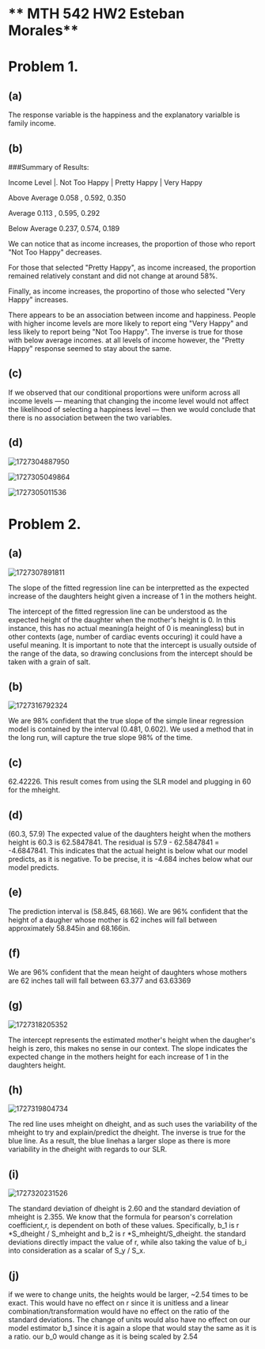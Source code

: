 # ** MTH 542 HW2 Esteban Morales**

# Problem 1.


## (a) 
The response variable is the happiness and the explanatory varialble is family income.

## (b)

###Summary of Results:


Income Level	|.   Not Too Happy |	Pretty Happy |	Very Happy

Above Average	0.058	,            0.592,	              0.350

Average	                0.113	,            0.595,	              0.292

Below Average	0.237,	            0.574,	              0.189

We can notice that as income increases, the proportion of those who report "Not Too Happy" decreases.

For those that selected "Pretty Happy", as income increased, the proportion remained relatively constant and did not change at around 58%.

Finally, as income increases, the proportino of those who selected "Very Happy" increases.

There appears to be an association between income and happiness. People with higher income levels are more likely to report eing "Very Happy" and less likely to report being "Not Too Happy". The inverse is true for those with below average incomes. at all levels of income however, the "Pretty Happy" response seemed to stay about the same.

## (c) 
If we observed that our conditional proportions were uniform across all income levels — meaning that changing the income level would not affect the likelihood of selecting a happiness level — then we would conclude that there is no association between the two variables.

## (d)


![1727304887950](image/HW2/1727304887950.png)

![1727305049864](image/HW2/1727305049864.png)

![1727305011536](image/HW2/1727305011536.png)
# Problem 2.

## (a)
![1727307891811](image/HW2/1727307891811.png)

The slope of the fitted regression line can be interpretted as the expected increase of the daughters height given a increase of 1 in the mothers height.

The intercept of the fitted regression line can be understood as the expected height of the daughter when the mother's height is 0. In this instance, this has no actual meaning(a height of 0 is meaningless) but in other contexts (age, number of cardiac events occuring) it could have a useful meaning. It is important to note that the intercept is usually outside of the range of the data, so drawing conclusions from the intercept should be taken with a grain of salt.

## (b)
![1727316792324](image/HW2/1727316792324.png)

We are 98% confident that the true slope of the simple linear regression model is contained by the interval (0.481, 0.602). We used a method that in the long run, will capture the true slope 98% of the time.

## (c)
 62.42226. This result comes from using the SLR model and plugging in 60 for the mheight.

## (d)
 (60.3, 57.9) The expected value of the daughters height when the mothers height is 60.3 is 62.5847841. The residual is         57.9 - 62.5847841  = -4.6847841. This indicates that the actual height is below what our model predicts, as it is negative. To be precise, it is -4.684 inches below what our model predicts.

## (e)
 The prediction interval is (58.845, 68.166). We are 96% confident that the height of a daugher whose mother is 62 inches will fall between approximately 58.845in and 68.166in.

## (f)
 We are 96% confident that the mean height of daughters whose mothers are 62 inches tall will fall between 63.377 and 63.63369

## (g)
![1727318205352](image/HW2/1727318205352.png)

The intercept represents the estimated mother's height when the daugher's heigh is zero, this makes no sense in our context. The slope indicates the expected change in the mothers height for each increase of 1 in the daughters height.

## (h)

![1727319804734](image/HW2/1727319804734.png)

The red line uses mheight on dheight, and as such uses the variability of the mheight to try and explain/predict the dheight. The inverse is true for the blue line. As a result, the blue linehas a larger slope as there is more variability in the dheight with regards to our SLR.

## (i)

![1727320231526](image/HW2/1727320231526.png)

The standard deviation of dheight is 2.60 and the standard deviation of mheight is 2.355. We know that the formula for pearson's correlation coefficient,r, is dependent on both of these values. Specifically, b_1 is r *S_dheight / S_mheight and b_2 is r *S_mheight/S_dheight.
the standard deviations directly impact the value of r, while also taking the value of b_i into consideration as a scalar of S_y / S_x.

## (j)
if we were to change units, the heights would be larger, ~2.54 times to be exact. This would have no effect on r since it is unitless and a linear combination/transformation would have no effect on the ratio of the standard deviations. The change of units would also have no effect on our model estimator b_1 since it is again a slope that would stay the same as it is a ratio. our b_0 would change as it is being scaled by 2.54
